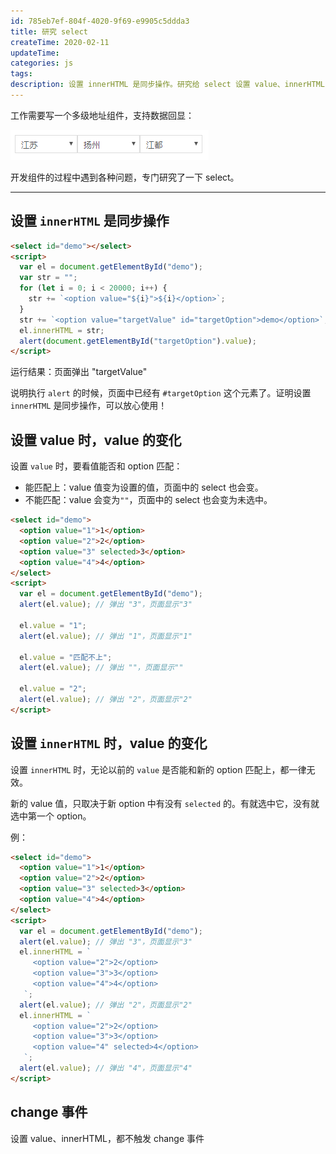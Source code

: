 ```yaml
---
id: 785eb7ef-804f-4020-9f69-e9905c5ddda3
title: 研究 select
createTime: 2020-02-11
updateTime:
categories: js
tags:
description: 设置 innerHTML 是同步操作。研究给 select 设置 value、innerHTML 时，value 值的变化。设置 value、innerHTML，都不触发 select 的 change 事件
---
```


工作需要写一个多级地址组件，支持数据回显：

![在这里插入图片描述](../post-assets/537c9bb2-030e-4bac-8e47-888283a90e3c.png)

开发组件的过程中遇到各种问题，专门研究了一下 select。

---

## 设置 `innerHTML` 是同步操作

```html
<select id="demo"></select>
<script>
  var el = document.getElementById("demo");
  var str = "";
  for (let i = 0; i < 20000; i++) {
    str += `<option value="${i}">${i}</option>`;
  }
  str += `<option value="targetValue" id="targetOption">demo</option>`;
  el.innerHTML = str;
  alert(document.getElementById("targetOption").value);
</script>
```

运行结果：页面弹出 "targetValue"

说明执行 `alert` 的时候，页面中已经有 `#targetOption` 这个元素了。证明设置 `innerHTML` 是同步操作，可以放心使用！

## 设置 value 时，value 的变化

设置 `value` 时，要看值能否和 option 匹配：

- 能匹配上：value 值变为设置的值，页面中的 select 也会变。
- 不能匹配：value 会变为`""`，页面中的 select 也会变为未选中。

```html
<select id="demo">
  <option value="1">1</option>
  <option value="2">2</option>
  <option value="3" selected>3</option>
  <option value="4">4</option>
</select>
<script>
  var el = document.getElementById("demo");
  alert(el.value); // 弹出 "3"，页面显示"3"

  el.value = "1";
  alert(el.value); // 弹出 "1"，页面显示"1"

  el.value = "匹配不上";
  alert(el.value); // 弹出 ""，页面显示""

  el.value = "2";
  alert(el.value); // 弹出 "2"，页面显示"2"
</script>
```

## 设置 `innerHTML` 时，value 的变化

设置 `innerHTML` 时，无论以前的 `value` 是否能和新的 option 匹配上，都一律无效。

新的 value 值，只取决于新 option 中有没有 `selected` 的。有就选中它，没有就选中第一个 option。

例：

```html
<select id="demo">
  <option value="1">1</option>
  <option value="2">2</option>
  <option value="3" selected>3</option>
  <option value="4">4</option>
</select>
<script>
  var el = document.getElementById("demo");
  alert(el.value); // 弹出 "3"，页面显示"3"
  el.innerHTML = `
     <option value="2">2</option>
     <option value="3">3</option>
     <option value="4">4</option>
   `;
  alert(el.value); // 弹出 "2"，页面显示"2"
  el.innerHTML = `
     <option value="2">2</option>
     <option value="3">3</option>
     <option value="4" selected>4</option>
   `;
  alert(el.value); // 弹出 "4"，页面显示"4"
</script>
```

## change 事件

设置 value、innerHTML，都不触发 change 事件

